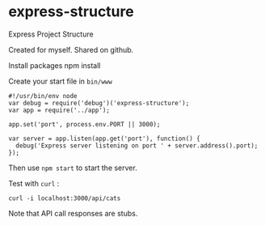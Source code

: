 express-structure
=================

Express Project Structure

Created for myself. Shared on github.

Install packages
  npm install

Create your start file in `bin/www`

```
#!/usr/bin/env node
var debug = require('debug')('express-structure');
var app = require('../app');

app.set('port', process.env.PORT || 3000);

var server = app.listen(app.get('port'), function() {
  debug('Express server listening on port ' + server.address().port);
});
```

Then use `npm start` to start the server.


Test with `curl` :
```
curl -i localhost:3000/api/cats
```

Note that API call responses are stubs.